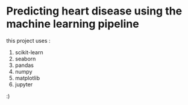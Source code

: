 # Predicting heart disease using the machine learning pipeline

this project uses : 
1. scikit-learn
2. seaborn
3. pandas
4. numpy
5. matplotlib
6. jupyter

:)
